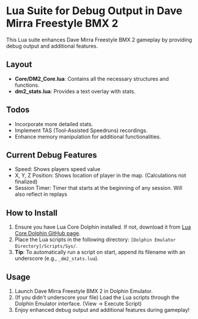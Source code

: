 # Lua Suite for Debug Output in Dave Mirra Freestyle BMX 2

This Lua suite enhances Dave Mirra Freestyle BMX 2 gameplay by providing debug output and additional features.

## Layout

- **Core/DM2_Core.lua**: Contains all the necessary structures and functions.
- **dm2_stats.lua**: Provides a text overlay with stats.

## Todos

- Incorporate more detailed stats.
- Implement TAS (Tool-Assisted Speedruns) recordings.
- Enhance memory manipulation for additional functionalities.


## Current Debug Features

- Speed: Shows players speed value
- X, Y, Z Position: Shows location of player in the map. (Calculations not finalized)
- Session Timer: Timer that starts at the beginning of any session. Will also reflect in replays
## How to Install

1. Ensure you have Lua Core Dolphin installed. If not, download it from [Lua Core Dolphin GitHub page](https://github.com/TASLabz/dolphin-lua-core).
2. Place the Lua scripts in the following directory: `[Dolphin Emulator Directory]/Scripts/Sys/`.
3. **Tip**: To automatically run a script on start, append its filename with an underscore (e.g., `_dm2_stats.lua`).

## Usage

1. Launch Dave Mirra Freestyle BMX 2 in Dolphin Emulator.
2. (If you didn't underscore your file) Load the Lua scripts through the Dolphin Emulator interface. (View -> Execute Script)
3. Enjoy enhanced debug output and additional features during gameplay!
